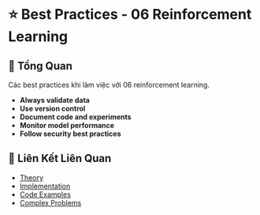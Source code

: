 # ⭐ Best Practices - 06 Reinforcement Learning

## 🎯 Tổng Quan

Các best practices khi làm việc với 06 reinforcement learning.

- **Always validate data**
- **Use version control**
- **Document code and experiments**
- **Monitor model performance**
- **Follow security best practices**

## 🔗 Liên Kết Liên Quan

- [Theory](./THEORY_06_reinforcement_learning.md)
- [Implementation](./IMPLEMENTATION_06_reinforcement_learning.md)
- [Code Examples](./CODE_EXAMPLES_06_reinforcement_learning.md)
- [Complex Problems](./COMPLEX_PROBLEMS.md)
